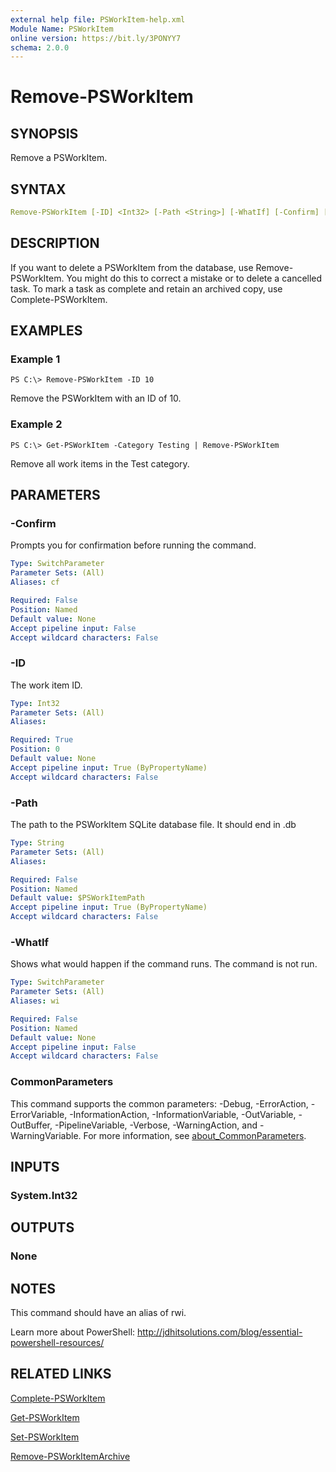 ```yaml
---
external help file: PSWorkItem-help.xml
Module Name: PSWorkItem
online version: https://bit.ly/3PONYY7
schema: 2.0.0
---
```


# Remove-PSWorkItem

## SYNOPSIS

Remove a PSWorkItem.

## SYNTAX

```yaml
Remove-PSWorkItem [-ID] <Int32> [-Path <String>] [-WhatIf] [-Confirm] [<CommonParameters>]
```

## DESCRIPTION

If you want to delete a PSWorkItem from the database, use Remove-PSWorkItem. You might do this to correct a mistake or to delete a cancelled task. To mark a task as complete and retain an archived copy, use Complete-PSWorkItem.

## EXAMPLES

### Example 1

```shell
PS C:\> Remove-PSWorkItem -ID 10
```

Remove the PSWorkItem with an ID of 10.

### Example 2

```shell
PS C:\> Get-PSWorkItem -Category Testing | Remove-PSWorkItem
```

Remove all work items in the Test category.

## PARAMETERS

### -Confirm

Prompts you for confirmation before running the command.

```yaml
Type: SwitchParameter
Parameter Sets: (All)
Aliases: cf

Required: False
Position: Named
Default value: None
Accept pipeline input: False
Accept wildcard characters: False
```

### -ID

The work item ID.

```yaml
Type: Int32
Parameter Sets: (All)
Aliases:

Required: True
Position: 0
Default value: None
Accept pipeline input: True (ByPropertyName)
Accept wildcard characters: False
```

### -Path

The path to the PSWorkItem SQLite database file.
It should end in .db

```yaml
Type: String
Parameter Sets: (All)
Aliases:

Required: False
Position: Named
Default value: $PSWorkItemPath
Accept pipeline input: True (ByPropertyName)
Accept wildcard characters: False
```

### -WhatIf

Shows what would happen if the command runs.
The command is not run.

```yaml
Type: SwitchParameter
Parameter Sets: (All)
Aliases: wi

Required: False
Position: Named
Default value: None
Accept pipeline input: False
Accept wildcard characters: False
```

### CommonParameters

This command supports the common parameters: -Debug, -ErrorAction, -ErrorVariable, -InformationAction, -InformationVariable, -OutVariable, -OutBuffer, -PipelineVariable, -Verbose, -WarningAction, and -WarningVariable. For more information, see [about_CommonParameters](http://go.microsoft.com/fwlink/?LinkID=113216).

## INPUTS

### System.Int32

## OUTPUTS

### None

## NOTES

This command should have an alias of rwi.

Learn more about PowerShell: http://jdhitsolutions.com/blog/essential-powershell-resources/

## RELATED LINKS

[Complete-PSWorkItem](Complete-PSWorkItem.md)

[Get-PSWorkItem](Get-PSWorkItem.md)

[Set-PSWorkItem](Set-PSWorkItem.md)

[Remove-PSWorkItemArchive](Remove-PSWorkItemArchive.md)

